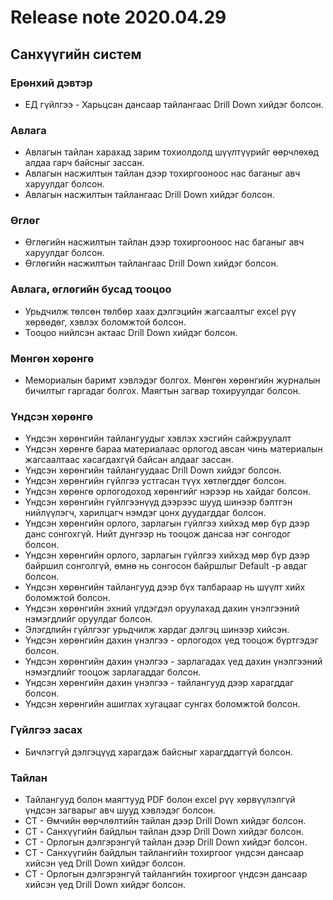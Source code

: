 # Release note 2020.04.29
## Санхүүгийн систем
### Ерөнхий дэвтэр
- ЕД гүйлгээ - Харьцсан дансаар тайлангаас Drill Down хийдэг болсон.
### Авлага
- Авлагын тайлан харахад зарим тохиолдолд шүүлтүүрийг өөрчлөхөд алдаа гарч байсныг зассан. 
- Авлагын насжилтын тайлан дээр тохиргооноос нас баганыг авч харуулдаг болсон.
- Авлагын насжилтын тайлангаас Drill Down хийдэг болсон.
### Өглөг
- Өглөгийн насжилтын тайлан дээр тохиргооноос нас баганыг авч харуулдаг болсон.
- Өглөгийн насжилтын тайлангаас Drill Down хийдэг болсон.
### Авлага, өглөгийн бусад тооцоо
- Урьдчилж төлсөн төлбөр хаах дэлгэцийн жагсаалтыг excel рүү хөрвөдөг, хэвлэх боломжтой болсон.
- Тооцоо нийлсэн актаас Drill Down хийдэг болсон.
### Мөнгөн хөрөнгө
- Мемориалын баримт хэвлэдэг болгох. Мөнгөн хөрөнгийн журналын бичилтыг гаргадаг болгох. Маягтын загвар тохируулдаг болсон.
### Үндсэн хөрөнгө
- Үндсэн хөрөнгийн тайлангуудыг хэвлэх хэсгийн сайжруулалт
- Үндсэн хөрөнгө бараа материалаас орлогод авсан чинь материалын жагсаалтаас хасагдахгүй байсан алдааг зассан.
- Үндсэн хөрөнгийн тайлангуудаас Drill Down хийдэг болсон.
- Үндсэн хөрөнгийн гүйлгээ устгасан түүх хөтлөгддөг болсон.
- Үндсэн хөрөнгө орлогодоход хөрөнгийг нэрээр нь хайдаг болсон.
- Үндсэн хөрөнгийн гүйлгээнүүд дээрээс шууд шинээр бэлтгэн нийлүүлэгч, харилцагч нэмдэг цонх дуудагддаг болсон.
- Үндсэн хөрөнгийн орлого, зарлагын гүйлгээ хийхэд мөр бүр дээр данс сонгохгүй. Нийт дүнгээр нь тооцож дансаа нэг сонгодог болсон. 
- Үндсэн хөрөнгийн орлого, зарлагын гүйлгээ хийхэд мөр бүр дээр байршил сонголгүй, өмнө нь сонгосон байршлыг Default -р авдаг болсон.
- Үндсэн хөрөнгийн тайлангууд дээр бүх талбараар нь шүүлт хийх боломжтой болсон.
- Үндсэн хөрөнгийн эхний үлдэгдэл оруулахад дахин үнэлгээний нэмэгдлийг оруулдаг болсон. 
- Элэгдлийн гүйлгээг урьдчилж хардаг дэлгэц шинээр хийсэн. 
- Үндсэн хөрөнгийн дахин үнэлгээ - орлогодох үед тооцож бүртгэдэг болсон.
- Үндсэн хөрөнгийн дахин үнэлгээ - зарлагадах үед дахин үнэлгээний нэмэгдлийг тооцож зарлагаддаг болсон.
- Үндсэн хөрөнгийн дахин үнэлгээ - тайлангууд дээр харагддаг болсон.
- Үндсэн хөрөнгийн ашиглах хугацааг сунгах боломжтой болсон.
### Гүйлгээ засах
- Бичлэггүй дэлгэцүүд харагдаж байсныг харагддаггүй болсон.
### Тайлан
- Тайлангууд болон маягтууд PDF болон excel рүү хөрвүүлэлгүй үндсэн загварыг авч шууд хэвлэдэг болсон.
- СТ - Өмчийн өөрчлөлтийн тайлан дээр Drill Down хийдэг болсон.
- CT - Санхүүгийн байдлын тайлан дээр Drill Down хийдэг болсон.
- СТ - Орлогын дэлгэрэнгүй тайлан дээр Drill Down хийдэг болсон.
- СТ - Санхүүгийн байдлын тайлангийн тохиргоог үндсэн дансаар хийсэн үед Drill Down хийдэг болсон.
- СТ - Орлогын дэлгэрэнгүй тайлангийн тохиргоог үндсэн дансаар хийсэн үед Drill Down хийдэг болсон.
